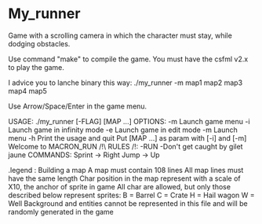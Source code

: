 # My_runner
Game with a scrolling camera in which the character must stay, while dodging obstacles.

Use command "make" to compile the game.
You must have the csfml v2.x to play the game.

I advice you to lanche binary this way:
./my_runner -m map1 map2 map3 map4 map5

Use Arrow/Space/Enter in the game menu.

USAGE:
         ./my_runner [-FLAG] [MAP ...]
OPTIONS:
        -m              Launch game menu
        -i              Launch game in infinity mode
        -e              Launch game in edit mode
        -m              Launch menu
        -h              Print the usage and quit
         Put [MAP ...] as param with [-i] and [-m]
Welcome to MACRON_RUN
/!\ RULES /!\:
        -RUN
        -Don't get caught by gilet jaune
        COMMANDS:
                Sprint -> Right
                Jump   -> Up

.legend : Building a map
A map must contain 108 lines
All map lines must have the same length
Char position in the map represent with a scale of X10, the anchor of sprite in game
All char are allowed, but only those described below represent sprites:
        B = Barrel
        C = Crate
        H = Hail wagon
        W = Well
Background and entities cannot be represented in this file and will be randomly generated in the game
